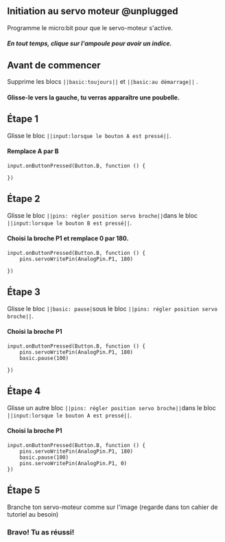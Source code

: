 ## Initiation au servo moteur @unplugged
Programme le micro:bit pour que le servo-moteur s'active.
##### En tout temps, clique sur l'ampoule pour avoir un indice.

## Avant de commencer
Supprime les blocs ``||basic:toujours||`` et  ``||basic:au démarrage||``  .
#### Glisse-le vers la gauche, tu verras apparaître une poubelle.


## Étape 1

Glisse le bloc ``||input:lorsque le bouton A est pressé||``.
#### Remplace A par B

```blocks
input.onButtonPressed(Button.B, function () {

})

```
## Étape 2

Glisse le bloc ``||pins: régler position servo broche||``dans le bloc  ``||input:lorsque le bouton B est pressé||``.
#### Choisi la broche P1 et remplace 0 par 180.

``` blocks
input.onButtonPressed(Button.B, function () {
    pins.servoWritePin(AnalogPin.P1, 180)
    
})
```

## Étape 3

Glisse le bloc ``||basic: pause|``sous le bloc  ``||pins: régler position servo broche||``.
#### Choisi la broche P1

``` blocks
input.onButtonPressed(Button.B, function () {
    pins.servoWritePin(AnalogPin.P1, 180)
    basic.pause(100)
    
})
```


## Étape 4

Glisse un autre bloc ``||pins: régler position servo broche||``dans le bloc  ``||input:lorsque le bouton A est pressé||``.
#### Choisi la broche P1 

``` blocks
input.onButtonPressed(Button.B, function () {
    pins.servoWritePin(AnalogPin.P1, 180)
    basic.pause(100)
    pins.servoWritePin(AnalogPin.P1, 0)
})
```
## Étape 5
Branche ton servo-moteur comme sur l'image (regarde dans ton cahier de tutoriel au besoin)
### Bravo! Tu as réussi!


